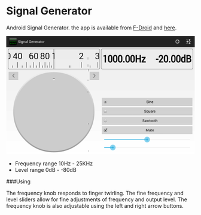 # Signal Generator

Android Signal Generator. the app is available from [F-Droid](https://f-droid.org/repository/browse/?fdid=org.billthefarmer.siggen)
and [here](https://github.com/billthefarmer/sig-gen/releases).

![](https://github.com/billthefarmer/billthefarmer.github.io/raw/master/images/SigGen.png)

 *  Frequency range 10Hz - 25KHz
 *  Level range 0dB - -80dB 

###Using

The frequency knob responds to finger twirling. The fine frequency and
level sliders allow for fine adjustments of frequency and output
level. The frequency knob is also adjustable using the left and right
arrow buttons.
